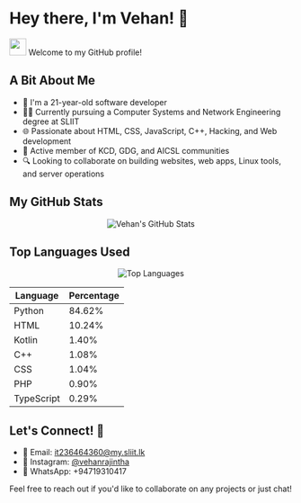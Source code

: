 # Hey there, I'm Vehan! 👋

<img src="https://raw.githubusercontent.com/MartinHeinz/MartinHeinz/master/wave.gif" width="30px"> Welcome to my GitHub profile!

## A Bit About Me
- 🎂 I'm a 21-year-old software developer
- 👨‍💻 Currently pursuing a Computer Systems and Network Engineering degree at SLIIT
- 🌐 Passionate about HTML, CSS, JavaScript, C++, Hacking, and Web development
- 🤝 Active member of KCD, GDG, and AICSL communities
- 🔍 Looking to collaborate on building websites, web apps, Linux tools, and server operations

## My GitHub Stats
<div align="center">
  <img src="https://github-readme-stats.vercel.app/api?username=vehanrajintha&show_icons=true&theme=tokyonight" alt="Vehan's GitHub Stats" />
</div>

## Top Languages Used
<div align="center">
  <img src="https://github-readme-stats.vercel.app/api/top-langs/?username=vehanrajintha&layout=compact&theme=tokyonight" alt="Top Languages" />
</div>

| Language | Percentage |
| --- | --- |
| Python | 84.62% |
| HTML | 10.24% |
| Kotlin | 1.40% |
| C++ | 1.08% |
| CSS | 1.04% |
| PHP | 0.90% |
| TypeScript | 0.29% |

## Let's Connect! 🤝
- 📧 Email: it236464360@my.sliit.lk
- 📸 Instagram: [@vehanrajintha](https://www.instagram.com/vehanrajintha/)
- 📱 WhatsApp: +94719310417

Feel free to reach out if you'd like to collaborate on any projects or just chat!
